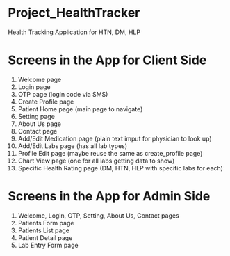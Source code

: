 # Project_HealthTracker
Health Tracking Application for HTN, DM, HLP

# Screens in the App for Client Side
1. Welcome page
2. Login page
3. OTP page (login code via SMS)
4. Create Profile page
5. Patient Home page (main page to navigate)
6. Setting page
7. About Us page
8. Contact page
9. Add/Edit Medication page (plain text imput for physician to look up)
10. Add/Edit Labs page (has all lab types)
11. Profile Edit page (maybe reuse the same as create_profile page)
12. Chart View page (one for all labs getting data to show)
13. Specific Health Rating page (DM, HTN, HLP with specific labs for each)

# Screens in the App for Admin Side
1. Welcome, Login, OTP, Setting, About Us, Contact pages
2. Patients Form page
3. Patients List page
4. Patient Detail page
5. Lab Entry Form page

